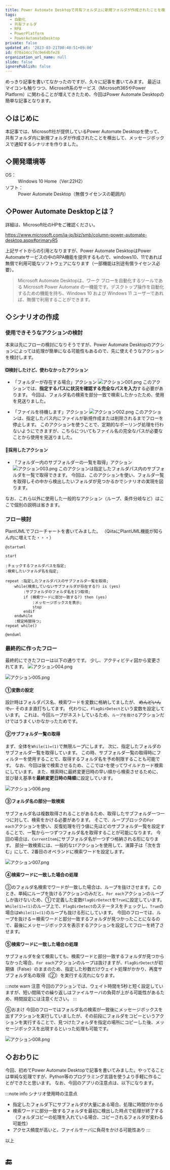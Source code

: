 ```yaml
---
title: Power Automate Desktopで共有フォルダ上に新規フォルダが作成されたことを検出する
tags:
  - 自動化
  - 共有フォルダ
  - RPA
  - PowerPlatform
  - PowerAutomateDesktop
private: false
updated_at: '2023-03-21T00:40:51+09:00'
id: 070a34cc74c9e6dbfe28
organization_url_name: null
slide: false
ignorePublish: false
---
```

めっきり記事を書いてなかったのですが、久々に記事を書いてみます。
最近はマイコンも触りつつ、Microsoft系のサービス（Microsoft365やPower Platform）に関わることが増えてきたため、今回はPower Automate Desktopの簡単な記事となります。

## ◇はじめに

本記事では、Microsoft社が提供しているPower Automate Desktopを使って、共有フォルダ内に新規フォルダが作成されたことを検出して、メッセージボックスで通知するシナリオを作りました。

## ◇開発環境等

<dl>
  <dt>OS：</dt>
  <dd>Windows 10 Home（Ver:22H2）</dd>
  <dt>ソフト：</dt>
  <dd>Power Automate Desktop（無償ライセンスの範囲内）</dd>
</dl>

## ◇Power Automate Desktopとは？

詳細は、Microsoft社のHPをご確認ください。

https://www.microsoft.com/ja-jp/biz/smb/column-power-automate-desktop.aspx#primaryR5

上記サイトからの引用となりますが、Power Automate DesktopはPower Automateサービスの中のRPA機能を提供するもので、windows10、11であれば無償で利用可能なソフトウェアになります（一部機能は別途有償ライセンス必要）。
> Microsoft Automate Desktopは、ワーク フローを自動化するツールである Microsoft Power Automate の一機能です。デスクトップ操作を自動化するための機能を持ち、Windows 10 および Windows 11 ユーザーであれば、無償で利用することができます。

## ◇シナリオの作成

### 使用できそうなアクションの検討

本来は先にフローの検討になりそうですが、Power Automate Desktopのアクションによっては処理が簡単になる可能性もあるので、先に使えそうなアクションを検討します。

#### ❎検討したけど、使わなかったアクション

- 「フォルダーが存在する場合」アクション
![アクション001.png](https://qiita-image-store.s3.ap-northeast-1.amazonaws.com/0/371217/a3322dfe-a75a-6d33-4a79-36dce3f44ef8.png "フォルダーが存在する場合アクション")
このアクションでは、**指定するパスに状況を確認する完全なパスを入力**する必要があります。
今回は、フォルダ名の検索を部分一致で検索したかったため、使用を見送りました。

- 「ファイルを待機します」アクション
![アクション002.png](https://qiita-image-store.s3.ap-northeast-1.amazonaws.com/0/371217/eb217630-9666-c252-70e9-9be1b7cfa3a1.png "ファイルを待機しますアクション")
このアクションは、指定したパス内にファイルが新規作成または削除されるまでフローを停止します。
このアクションを使うことで、定期的なポーリング処理を行わないようにできますが、こちらについてもファイル名の完全なパスが必要なことから使用を見送りました。

#### 💮採用したアクション

- 「フォルダー内のサブフォルダーの一覧を取得」アクション
![アクション003.png](https://qiita-image-store.s3.ap-northeast-1.amazonaws.com/0/371217/3ed0ad24-67e8-dc7b-bf37-2829411f1d1f.png "フォルダー内のサブフォルダーの一覧を取得アクション")
このアクションは指定したフォルダパス内のサブフォルダを一覧で取得できます。
今回は、このアクションを使い、フォルダ一覧を取得しその中から検出したいフォルダが見つかるかでシナリオの実現を図ります。

なお、これら以外に使用した一般的なアクション（ループ、条件分岐など）はここで個別の説明は省きます。

### フロー検討

PlantUMLでフローチャートを書いてみました。
（QiitaにPlantUML機能が知らん内に増えてた・・・）

```plantuml
@startuml

start

:チェックするフォルダパスを指定;
:検索したいフォルダ名を指定;

repeat :指定したフォルダパスのサブフォルダ一覧を取得;
    while(検索していないサブフォルダが存在する?) is (yes)
        :サブフォルダのフォルダ名を1つ取得;
        if (検索ワードに部分一致する?) then (yes)
            :メッセージボックスを表示;
            stop
        endif
    endwhile
    :規定時間待つ;
repeat while()

@enduml
```

### 最終的に作ったフロー

最終的にできたフローは以下の通りです。
少し、アクティビティ図から変更されてます。
![アクション004.png](https://qiita-image-store.s3.ap-northeast-1.amazonaws.com/0/371217/1a9a12c4-2a8b-2406-b4b8-f71724699233.png)

![アクション005.png](https://qiita-image-store.s3.ap-northeast-1.amazonaws.com/0/371217/8c40be7a-4b41-30bc-5f56-cd81a9c0d3cc.png)

#### ①変数の設定

設計時はフォルダパス名、検索ワードを変数に格納してましたが、 ~~めんどいんで、~~ そのまま直打ちしてます。
代わりに、`FlagDirDetect`という変数を設定しています。
これは、今回ループがネストしているため、`ループを抜ける`アクションだけではうまくいかなかったためです。

#### ②サブフォルダ一覧の取得

まず、全体を`While(1)=(1)`で無限ループにします。
次に、指定したフォルダのサブフォルダ一覧を取得しています。
この時、サブフォルダ一覧の取得時にフィルターを使用することで、取得するフォルダ名を予め制限することも可能です。
なお、今回は後で検索させるため、ここでは`*`を使ってワイルドカード検索にしています。
また、検索時に最終変更日時の早い順から検索させるために、並び替え基準を**最終変更日時の降順**に設定しています。

![アクション006.png](https://qiita-image-store.s3.ap-northeast-1.amazonaws.com/0/371217/2e4aac5f-f804-914a-516b-fff724bfa784.png)

#### ③フォルダ名の部分一致検索

サブフォルダ名は複数取得されることがあるため、取得したサブフォルダ一つ一つに対して、検索をかける必要があります。
そこで、ループブロックの`For each`アクションを使い、反復処理を行う値に先ほどのサブフォルダ一覧を設定することで、一覧から一つずつフォルダ名を取得することが可能になります。
今回の場合は、`CurrentItem`にサブフォルダ名が一つずつ格納される形になります。
部分一致検索には、一般的な`If`アクションを使用して、演算子は「次を含む」にして、2番目のオペランドに検索ワードを設定します。

![アクション007.png](https://qiita-image-store.s3.ap-northeast-1.amazonaws.com/0/371217/08a78583-0950-c864-85c2-090c8f7647ab.png)

#### ④検索ワードに一致した場合の処理

③のフォルダ名検索でワードが一致した場合は、ループを抜けさせます。このとき、単純にループを抜けるアクションのみだと、`For each`アクションのループしか抜けないため、①で定義した変数`FlagDirDetect`を`True`に設定しています。
`While(1)=(1)`のループ上で、`FlagDirDetect`のステータスをチェックし、`True`の場合は`While(1)=(1)`のループも抜ける形にしています。
今回のフローでは、ループを抜ける＝検索ワードと部分一致するフォルダが見つかったことになるので、最後にメッセージボックスを表示するアクションを設定してフローを終了させます。

#### ⑤検索ワードに一致した場合の処理

サブフォルダを全て検索しても、検索ワードと部分一致するフォルダが見つからなかった場合、`For each`アクションのループは抜けますが、`FlagDirDetect`が初期値（False）のままのため、指定した秒数だけウェイト処理がかかり、再度サブフォルダ名の取得（②）を実行する流れになります。

:::note warn
注意
今回のアクションでは、ウェイト時間を5秒と短く設定していますが、短い間隔での繰り返しはファイルサーバの負荷が上がる可能性があるため、時間設定には注意ください。
:::

⑥おまけ
今回のフローではフォルダ名の検索が一致後にメッセージボックスを出すアクションを実行していましたが、その前段にフォルダをコピーというアクションを実行することで、見つけたフォルダを指定の場所にコピーした後、メッセージボックスを出現するといった処理も可能です。

![アクション008.png](https://qiita-image-store.s3.ap-northeast-1.amazonaws.com/0/371217/b00393e8-21c9-2a13-14fe-3d1edc6cb4d5.png)

## ◇おわりに

今回、初めてPower Automate Desktopで記事を書いてみました。やってることは単純な処理ですが、Python等のプログラミング言語を使うより手軽に作ることができたと思います。
なお、今回のアプリの注意点は、以下になります。

:::note info
シナリオ使用時の注意点

- 指定したフォルダ下にサブフォルダが大量にある場合、処理に時間がかかる
- 検索ワードに部分一致するフォルダを最初に検出した時点で処理が終了する
（フォルダコピーの処理を入れている場合、コピーされるフォルダが変わる可能性）
- アクセス頻度が高いと、ファイルサーバに負荷をかける可能性あり
:::

以上

# 🔚
